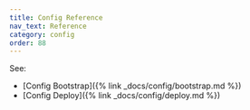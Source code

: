 ```yaml
---
title: Config Reference
nav_text: Reference
category: config
order: 88
---
```


See:

* [Config Bootstrap]({% link _docs/config/bootstrap.md %})
* [Config Deploy]({% link _docs/config/deploy.md %})
